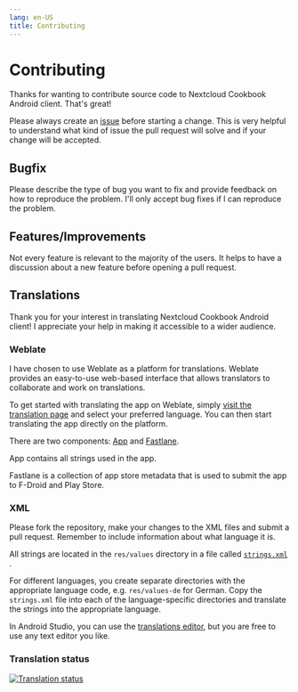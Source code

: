 ```yaml
---
lang: en-US
title: Contributing
---
```


# Contributing

Thanks for wanting to contribute source code to Nextcloud Cookbook Android client.
That's great!

Please always create an [issue](https://github.com/lneugebauer/nextcloud-cookbook/issues) before starting a change.
This is very helpful to understand what kind of issue the pull request will solve and if your change will be accepted.

## Bugfix

Please describe the type of bug you want to fix and provide feedback on how to reproduce the problem.
I'll only accept bug fixes if I can reproduce the problem.

## Features/Improvements

Not every feature is relevant to the majority of the users.
It helps to have a discussion about a new feature before opening a pull request.

## Translations

Thank you for your interest in translating Nextcloud Cookbook Android client!
I appreciate your help in making it accessible to a wider audience.

### Weblate

I have chosen to use Weblate as a platform for translations.
Weblate provides an easy-to-use web-based interface that allows translators to collaborate and work on translations.

To get started with translating the app on Weblate, simply [visit the translation page](https://hosted.weblate.org/engage/nextcloud-cookbook/) and select your preferred language.
You can then start translating the app directly on the platform.

There are two components: [App](https://hosted.weblate.org/projects/nextcloud-cookbook/app/) and [Fastlane](https://hosted.weblate.org/projects/nextcloud-cookbook/fastlane/).

App contains all strings used in the app.

Fastlane is a collection of app store metadata that is used to submit the app to F-Droid and Play Store.

### XML

Please fork the repository, make your changes to the XML files and submit a pull request. Remember
to include information about what language it is.

All strings are located in the `res/values` directory in a file
called [`strings.xml`](https://github.com/lneugebauer/nextcloud-cookbook/blob/main/app/src/main/res/values/strings.xml)
.

For different languages, you create separate directories with the appropriate language code,
e.g. `res/values-de` for German.
Copy the `strings.xml` file into each of the language-specific directories and translate the strings
into the appropriate language.

In Android Studio, you can use
the [translations editor](https://developer.android.com/studio/write/translations-editor), but you
are free to use any text editor you like.

### Translation status

[![Translation status](https://hosted.weblate.org/widget/nextcloud-cookbook/multi-auto.svg)](https://hosted.weblate.org/engage/nextcloud-cookbook/)
